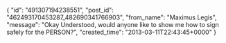  {
   "id": "491307194238551",
   "post_id": "462493170453287_482690341766903",
   "from_name": "Maximus Legis",
   "message": "Okay Understood, would anyone like to show me how to sign safely for the PERSON?",
   "created_time": "2013-03-11T22:43:45+0000"
 }
